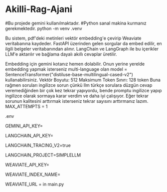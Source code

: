 # Akilli-Rag-Ajani

#Bu projede gemini kullanılmaktadır. #Python sanal makina kurmanız gerekmektedir. python -m venv .venv

Bu sistem, pdf'deki metinleri vektör embedding'e çevirip Weaviate veritabanına kaydeder. FastAPI üzerinden gelen sorgular da embed edilir, en ilgili belgeler veritabanından alınır. LangChain ve LangGraph ile bu içerikler LLM'e aktarılır ve bağlama dayalı akıllı cevaplar üretilir.

Embedding için gemini kotanız hemen dolabilir. Onun yerine yerelde embedding yapmak isterseniz multi-language olan model = SentenceTransformer("distiluse-base-multilingual-cased-v2") kullanabilirsiniz. Vektör Boyutu: 512 Maksimum Token Sınırı: 128 token
Buna rağmen soruları ingilizce sorun çünkü llm türkçe sorulara düzgün cevap veremediğinden bir çok kez tekrar yapıyordu, bende promptu ingilizce yapıp ingilizce olarak sormaya karar verdim ve daha iyi çalışıyor. Eğer tekrar sorunun kalitesini arttırmak isterseniz tekrar sayısını arttırmanız lazım. MAX_ATTEMPTS = 1

.env

GEMINI_API_KEY=

LANGCHAIN_API_KEY=

LANGCHAIN_TRACING_V2=true

LANGCHAIN_PROJECT=SIMPLELLM

WEAVIATE_API_KEY=

WEAVIATE_INDEX_NAME=

WEAVIATE_URL = in main.py
